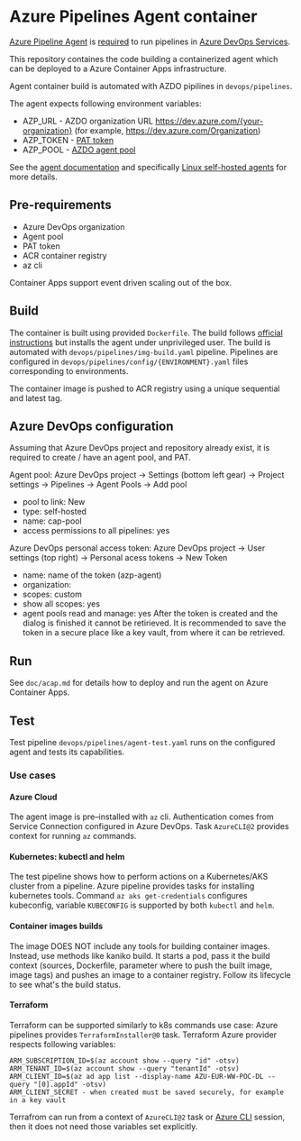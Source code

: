 # Azure Pipelines Agent container
[Azure Pipeline Agent](https://github.com/microsoft/azure-pipelines-agent/tree/master) is [required](https://learn.microsoft.com/en-us/azure/devops/pipelines/agents/agents?view=azure-devops&tabs=browser) to run pipelines in [Azure DevOps Services](https://learn.microsoft.com/en-us/azure/devops/pipelines/agents/agents?view=azure-devops&tabs=browser).

This repository containes the code building a containerized agent which can be deployed to a Azure Container Apps infrastructure.

Agent container build is automated with AZDO pipilines in `devops/pipelines`.

The agent expects following environment variables:
* AZP_URL - AZDO organization URL https://dev.azure.com/{your-organization} (for example, https://dev.azure.com/Organization)
* AZP_TOKEN - [PAT token](https://learn.microsoft.com/en-us/azure/devops/pipelines/agents/linux-agent?view=azure-devops#authenticate-with-a-personal-access-token-pat)
* AZP_POOL - [AZDO agent pool](https://learn.microsoft.com/en-us/azure/devops/pipelines/agents/pools-queues?view=azure-devops&tabs=yaml%2Cbrowser)

See the [agent documentation](https://learn.microsoft.com/en-us/azure/devops/pipelines/agents/agents?view=azure-devops&tabs=browser) and specifically [Linux self-hosted agents](https://learn.microsoft.com/en-us/azure/devops/pipelines/agents/linux-agent?view=azure-devops) for more details.

## Pre-requirements
* Azure DevOps organization
* Agent pool
* PAT token
* ACR container registry
* az cli

Container Apps support event driven scaling out of the box.

## Build
The container is built using provided `Dockerfile`. The build follows [official instructions](https://learn.microsoft.com/en-us/azure/devops/pipelines/agents/docker?view=azure-devops#linux) but installs the agent under unprivileged user. The build is automated with `devops/pipelines/img-build.yaml` pipeline. Pipelines are configured in `devops/pipelines/config/{ENVIRONMENT}.yaml` files corresponding to environments.

The container image is pushed to ACR registry using a unique sequential and latest tag.

## Azure DevOps configuration
Assuming that Azure DevOps project and repository already exist, it is required to create / have an agent pool, and PAT.

Agent pool: Azure DevOps project -> Settings (bottom left gear) -> Project settings -> Pipelines -> Agent Pools -> Add pool
* pool to link: New
* type: self-hosted
* name: cap-pool
* access permissions to all pipelines: yes

Azure DevOps personal access token: Azure DevOps project -> User settings (top right) -> Personal acess tokens -> New Token
* name: name of the token (azp-agent)
* organization:
* scopes: custom
* show all scopes: yes
* agent pools read and manage: yes
After the token is created and the dialog is finished it cannot be retirieved. It is recommended to save the token in a secure place like a key vault, from where it can be retrieved.
## Run
See `doc/acap.md` for details how to deploy and run the agent on Azure Container Apps.

## Test
Test pipeline `devops/pipelines/agent-test.yaml` runs on the configured agent and tests its capabilities.

### Use cases

#### Azure Cloud
The agent image is pre–installed with `az` cli. Authentication comes from Service Connection configured in Azure DevOps. Task `AzureCLI@2` provides context for running `az` commands.

#### Kubernetes: kubectl and helm
The test pipeline shows how to perform actions on a Kubernetes/AKS cluster from a pipeline. Azure pipeline provides tasks for installing kubernetes tools. Command `az aks get-credentials` configures kubeconfig, variable `KUBECONFIG` is supported by both `kubectl` and `helm`.

#### Container images builds
The image DOES NOT include any tools for building container images. Instead, use methods like kaniko build. It starts a pod, pass it the build context (sources, Dockerfile, parameter where to push the built image, image tags) and pushes an image to a container registry. Follow its lifecycle to see what's the build status.

#### Terraform
Terraform can be supported similarly to k8s commands use case: Azure pipelines provides `TerraformInstaller@0` task. Terraform Azure provider respects following variables:
```
ARM_SUBSCRIPTION_ID=$(az account show --query "id" -otsv)
ARM_TENANT_ID=$(az account show --query "tenantId" -otsv)
ARM_CLIENT_ID=$(az ad app list --display-name AZU-EUR-WW-POC-DL --query "[0].appId" -otsv)
ARM_CLIENT_SECRET - when created must be saved securely, for example in a key vault
```
Terrafrom can run from a context of `AzureCLI@2` task or [Azure CLI](https://registry.terraform.io/providers/hashicorp/azurerm/latest/docs/guides/azure_cli) session, then it does not need those variables set explicitly.
